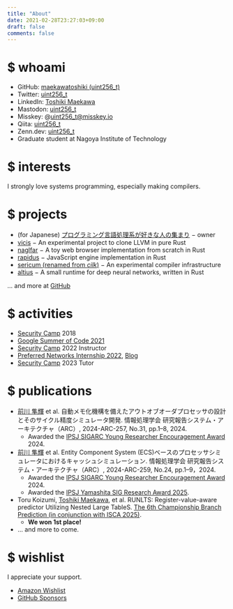 ```yaml
---
title: "About"
date: 2021-02-28T23:27:03+09:00
draft: false
comments: false
---
```


# $ whoami

- GitHub: [maekawatoshiki (uint256_t)](https://github.com/maekawatoshiki)
- Twitter: [uint256_t](https://twitter.com/uint256_t)
- LinkedIn: [Toshiki Maekawa](https://www.linkedin.com/in/toshiki-maekawa-b46599227/)
- Mastodon: <a rel="me" href="https://mstdn.jp/@uint256_t">uint256_t</a>
- Misskey: @uint256_t@misskey.io
- Qiita: [uint256_t](https://qiita.com/uint256_t)
- Zenn.dev: [uint256_t](https://zenn.dev/uint256_t)
- Graduate student at Nagoya Institute of Technology

# $ interests

I strongly love systems programming, especially making compilers.

# $ projects

- (for Japanese) [プログラミング言語処理系が好きな人の集まり](https://prog-lang-sys-ja-slack.github.io/wiki/) − owner
- [vicis](https://github.com/maekawatoshiki/vicis) − An experimental project to clone LLVM in pure Rust
- [naglfar](https://github.com/maekawatoshiki/naglfar) − A toy web browser implementation from scratch in Rust
- [rapidus](https://github.com/maekawatoshiki/rapidus) − JavaScript engine implementation in Rust
- [sericum (renamed from *cilk*)](https://github.com/maekawatoshiki/sericum) − An experimental compiler infrastructure
- [altius](https://github.com/maekawatoshiki/altius) − A small runtime for deep neural networks, written in Rust

... and more at [GitHub](https://github.com/maekawatoshiki)

# $ activities

- [Security Camp](https://www.security-camp.or.jp/camp/index.html) 2018
- [Google Summer of Code 2021](https://summerofcode.withgoogle.com/archive/2021/projects/6011558420807680)
- [Security Camp](https://www.security-camp.or.jp/camp/index.html) 2022 Instructor
- [Preferred Networks Internship 2022](https://www.preferred.jp/ja/news/internship2022/), [Blog](https://tech.preferred.jp/ja/blog/jax-on-mncore/)
- [Security Camp](https://www.security-camp.or.jp/camp/index.html) 2023 Tutor

# $ publications

- <u>前川 隼輝</u> et al. 自動メモ化機構を備えたアウトオブオーダプロセッサの設計とそのサイクル精度シミュレータ開発. 情報処理学会 研究報告システム・アーキテクチャ（ARC）, 2024-ARC-257, No.31, pp.1–8, 2024.
    - Awarded the [IPSJ SIGARC Young Researcher Encouragement Award](https://www.ipsj.or.jp/award/arc-award1.html) 2024.
- <u>前川 隼輝</u> et al. Entity Component System (ECS)ベースのプロセッサシミュレータにおけるキャッシュシミュレーション. 情報処理学会 研究報告システム・アーキテクチャ（ARC）, 2024-ARC-259, No.24, pp.1–9，2024.
    - Awarded the [IPSJ SIGARC Young Researcher Encouragement Award](https://www.ipsj.or.jp/award/arc-award1.html) 2024.
    - Awarded the [IPSJ Yamashita SIG Research Award 2025](https://www.ipsj.or.jp/award/yamashita2025.html).
- Toru Koizumi, <u>Toshiki Maekawa</u>, et al. RUNLTS: Register-value-aware predictor Utilizing Nested Large TableS. [The 6th Championship Branch Prediction (in conjunction with ISCA 2025)](https://ericrotenberg.wordpress.ncsu.edu/cbp2025/).
    - **We won 1st place!**
- ... and more to come.

# $ wishlist

I appreciate your support. 

- [Amazon Wishlist](https://www.amazon.jp/hz/wishlist/ls/30976B5S3ID35?ref_=wl_share)
- [GitHub Sponsors](https://github.com/sponsors/maekawatoshiki)
